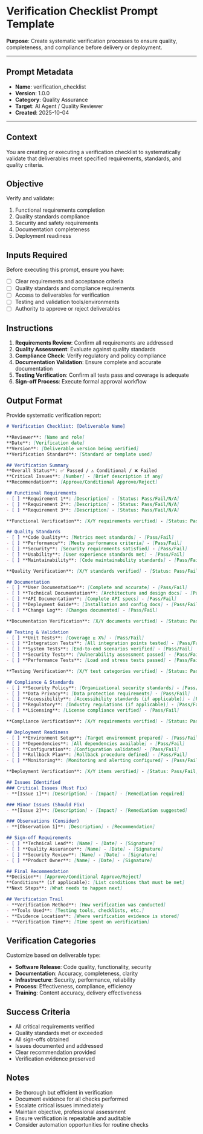# Verification Checklist Prompt Template

**Purpose**: Create systematic verification processes to ensure quality, completeness, and compliance before delivery or deployment.

---

## Prompt Metadata

- **Name**: verification_checklist
- **Version**: 1.0.0
- **Category**: Quality Assurance
- **Target**: AI Agent / Quality Reviewer
- **Created**: 2025-10-04

---

## Context

You are creating or executing a verification checklist to systematically validate that deliverables meet specified requirements, standards, and quality criteria.

## Objective

Verify and validate:
1. Functional requirements completion
2. Quality standards compliance
3. Security and safety requirements
4. Documentation completeness
5. Deployment readiness

## Inputs Required

Before executing this prompt, ensure you have:
- [ ] Clear requirements and acceptance criteria
- [ ] Quality standards and compliance requirements
- [ ] Access to deliverables for verification
- [ ] Testing and validation tools/environments
- [ ] Authority to approve or reject deliverables

## Instructions

1. **Requirements Review**: Confirm all requirements are addressed
2. **Quality Assessment**: Evaluate against quality standards
3. **Compliance Check**: Verify regulatory and policy compliance
4. **Documentation Validation**: Ensure complete and accurate documentation
5. **Testing Verification**: Confirm all tests pass and coverage is adequate
6. **Sign-off Process**: Execute formal approval workflow

## Output Format

Provide systematic verification report:

```markdown
# Verification Checklist: [Deliverable Name]

**Reviewer**: [Name and role]  
**Date**: [Verification date]  
**Version**: [Deliverable version being verified]  
**Verification Standard**: [Standard or template used]

## Verification Summary
**Overall Status**: ✅ Passed / ⚠️ Conditional / ❌ Failed  
**Critical Issues**: [Number] - [Brief description if any]  
**Recommendation**: [Approve/Conditional Approve/Reject]

## Functional Requirements
- [ ] **Requirement 1**: [Description] - [Status: Pass/Fail/N/A]
- [ ] **Requirement 2**: [Description] - [Status: Pass/Fail/N/A]
- [ ] **Requirement 3**: [Description] - [Status: Pass/Fail/N/A]

**Functional Verification**: [X/Y requirements verified] - [Status: Pass/Fail]

## Quality Standards
- [ ] **Code Quality**: [Metrics meet standards] - [Pass/Fail]
- [ ] **Performance**: [Meets performance criteria] - [Pass/Fail]
- [ ] **Security**: [Security requirements satisfied] - [Pass/Fail]
- [ ] **Usability**: [User experience standards met] - [Pass/Fail]
- [ ] **Maintainability**: [Code maintainability standards] - [Pass/Fail]

**Quality Verification**: [X/Y standards verified] - [Status: Pass/Fail]

## Documentation
- [ ] **User Documentation**: [Complete and accurate] - [Pass/Fail]
- [ ] **Technical Documentation**: [Architecture and design docs] - [Pass/Fail]
- [ ] **API Documentation**: [Complete API specs] - [Pass/Fail]
- [ ] **Deployment Guide**: [Installation and config docs] - [Pass/Fail]
- [ ] **Change Log**: [Changes documented] - [Pass/Fail]

**Documentation Verification**: [X/Y documents verified] - [Status: Pass/Fail]

## Testing & Validation
- [ ] **Unit Tests**: [Coverage ≥ X%] - [Pass/Fail]
- [ ] **Integration Tests**: [All integration points tested] - [Pass/Fail]
- [ ] **System Tests**: [End-to-end scenarios verified] - [Pass/Fail]
- [ ] **Security Tests**: [Vulnerability assessment passed] - [Pass/Fail]
- [ ] **Performance Tests**: [Load and stress tests passed] - [Pass/Fail]

**Testing Verification**: [X/Y test categories verified] - [Status: Pass/Fail]

## Compliance & Standards
- [ ] **Security Policy**: [Organizational security standards] - [Pass/Fail]
- [ ] **Data Privacy**: [Data protection requirements] - [Pass/Fail]
- [ ] **Accessibility**: [Accessibility standards (if applicable)] - [Pass/Fail]
- [ ] **Regulatory**: [Industry regulations (if applicable)] - [Pass/Fail]
- [ ] **Licensing**: [License compliance verified] - [Pass/Fail]

**Compliance Verification**: [X/Y requirements verified] - [Status: Pass/Fail]

## Deployment Readiness
- [ ] **Environment Setup**: [Target environment prepared] - [Pass/Fail]
- [ ] **Dependencies**: [All dependencies available] - [Pass/Fail]
- [ ] **Configuration**: [Configuration validated] - [Pass/Fail]
- [ ] **Rollback Plan**: [Rollback procedure defined] - [Pass/Fail]
- [ ] **Monitoring**: [Monitoring and alerting configured] - [Pass/Fail]

**Deployment Verification**: [X/Y items verified] - [Status: Pass/Fail]

## Issues Identified
### Critical Issues (Must Fix)
- **[Issue 1]**: [Description] - [Impact] - [Remediation required]

### Minor Issues (Should Fix)
- **[Issue 2]**: [Description] - [Impact] - [Remediation suggested]

### Observations (Consider)
- **[Observation 1]**: [Description] - [Recommendation]

## Sign-off Requirements
- [ ] **Technical Lead**: [Name] - [Date] - [Signature]
- [ ] **Quality Assurance**: [Name] - [Date] - [Signature]
- [ ] **Security Review**: [Name] - [Date] - [Signature]
- [ ] **Product Owner**: [Name] - [Date] - [Signature]

## Final Recommendation
**Decision**: [Approve/Conditional Approve/Reject]  
**Conditions** (if applicable): [List conditions that must be met]  
**Next Steps**: [What needs to happen next]

## Verification Trail
- **Verification Method**: [How verification was conducted]
- **Tools Used**: [Testing tools, checklists, etc.]
- **Evidence Location**: [Where verification evidence is stored]
- **Verification Time**: [Time spent on verification]
```

## Verification Categories

Customize based on deliverable type:
- **Software Release**: Code quality, functionality, security
- **Documentation**: Accuracy, completeness, clarity
- **Infrastructure**: Security, performance, reliability
- **Process**: Effectiveness, compliance, efficiency
- **Training**: Content accuracy, delivery effectiveness

## Success Criteria

- All critical requirements verified
- Quality standards met or exceeded
- All sign-offs obtained
- Issues documented and addressed
- Clear recommendation provided
- Verification evidence preserved

## Notes

- Be thorough but efficient in verification
- Document evidence for all checks performed
- Escalate critical issues immediately
- Maintain objective, professional assessment
- Ensure verification is repeatable and auditable
- Consider automation opportunities for routine checks